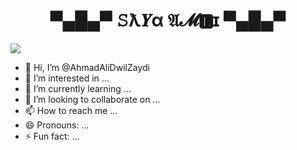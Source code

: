 <h1 align="center">  ▀▄█▄▀ 𝚂ƛ𝒀α 𝔄𝓜🅻ɪ ▀▄█▄▀ </h1>

<img src="https://i.pinimg.com/originals/cc/c2/d8/ccc2d8e3595f8ee47e8b9ca957da5b45.gif" />

- 👋 Hi, I’m @AhmadAliDwilZaydi
- 👀 I’m interested in ...
- 🌱 I’m currently learning ...
- 💞️ I’m looking to collaborate on ...
- 📫 How to reach me ...
- 😄 Pronouns: ...
- ⚡ Fun fact: ...

<!---
AhmadAliDwilZaydi/AhmadAliDwilZaydi is a ✨ special ✨ repository because its `README.md` (this file) appears on your GitHub profile.
You can click the Preview link to take a look at your changes.
--->
